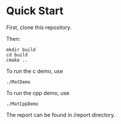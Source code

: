 # Quick Start

First, clone this repository.

Then:
```
mkdir build
cd build
cmake ..
```

To run the c demo, use

```
./MatDemo
```

To run the cpp demo, use

```
./MatCppDemo
```

The report can be found in /report directory.
